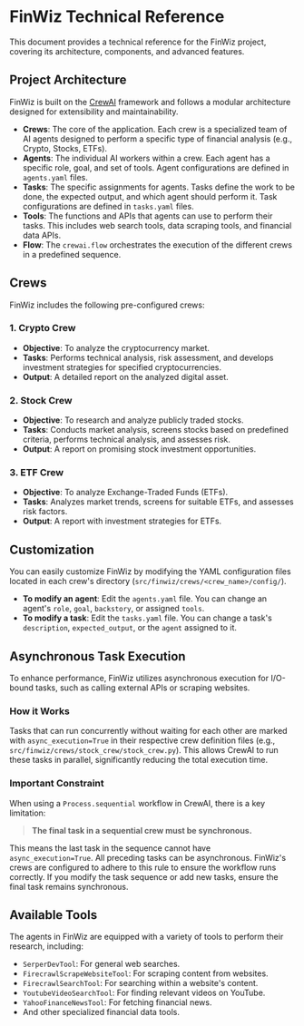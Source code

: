 # FinWiz Technical Reference

This document provides a technical reference for the FinWiz project, covering its architecture, components, and advanced features.

## Project Architecture

FinWiz is built on the [CrewAI](https://github.com/joaomdmoura/crewai) framework and follows a modular architecture designed for extensibility and maintainability.

- **Crews**: The core of the application. Each crew is a specialized team of AI agents designed to perform a specific type of financial analysis (e.g., Crypto, Stocks, ETFs).
- **Agents**: The individual AI workers within a crew. Each agent has a specific role, goal, and set of tools. Agent configurations are defined in `agents.yaml` files.
- **Tasks**: The specific assignments for agents. Tasks define the work to be done, the expected output, and which agent should perform it. Task configurations are defined in `tasks.yaml` files.
- **Tools**: The functions and APIs that agents can use to perform their tasks. This includes web search tools, data scraping tools, and financial data APIs.
- **Flow**: The `crewai.flow` orchestrates the execution of the different crews in a predefined sequence.

## Crews

FinWiz includes the following pre-configured crews:

### 1. Crypto Crew

- **Objective**: To analyze the cryptocurrency market.
- **Tasks**: Performs technical analysis, risk assessment, and develops investment strategies for specified cryptocurrencies.
- **Output**: A detailed report on the analyzed digital asset.

### 2. Stock Crew

- **Objective**: To research and analyze publicly traded stocks.
- **Tasks**: Conducts market analysis, screens stocks based on predefined criteria, performs technical analysis, and assesses risk.
- **Output**: A report on promising stock investment opportunities.

### 3. ETF Crew

- **Objective**: To analyze Exchange-Traded Funds (ETFs).
- **Tasks**: Analyzes market trends, screens for suitable ETFs, and assesses risk factors.
- **Output**: A report with investment strategies for ETFs.

## Customization

You can easily customize FinWiz by modifying the YAML configuration files located in each crew's directory (`src/finwiz/crews/<crew_name>/config/`).

- **To modify an agent**: Edit the `agents.yaml` file. You can change an agent's `role`, `goal`, `backstory`, or assigned `tools`.
- **To modify a task**: Edit the `tasks.yaml` file. You can change a task's `description`, `expected_output`, or the `agent` assigned to it.

## Asynchronous Task Execution

To enhance performance, FinWiz utilizes asynchronous execution for I/O-bound tasks, such as calling external APIs or scraping websites.

### How it Works

Tasks that can run concurrently without waiting for each other are marked with `async_execution=True` in their respective crew definition files (e.g., `src/finwiz/crews/stock_crew/stock_crew.py`). This allows CrewAI to run these tasks in parallel, significantly reducing the total execution time.

### Important Constraint

When using a `Process.sequential` workflow in CrewAI, there is a key limitation:

> **The final task in a sequential crew must be synchronous.**

This means the last task in the sequence cannot have `async_execution=True`. All preceding tasks can be asynchronous. FinWiz's crews are configured to adhere to this rule to ensure the workflow runs correctly. If you modify the task sequence or add new tasks, ensure the final task remains synchronous.

## Available Tools

The agents in FinWiz are equipped with a variety of tools to perform their research, including:

- `SerperDevTool`: For general web searches.
- `FirecrawlScrapeWebsiteTool`: For scraping content from websites.
- `FirecrawlSearchTool`: For searching within a website's content.
- `YoutubeVideoSearchTool`: For finding relevant videos on YouTube.
- `YahooFinanceNewsTool`: For fetching financial news.
- And other specialized financial data tools.
